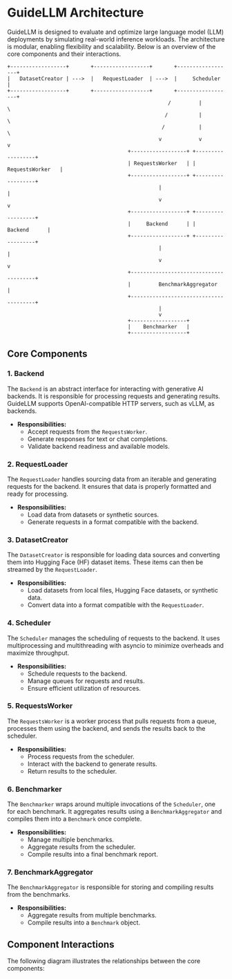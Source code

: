 # GuideLLM Architecture

GuideLLM is designed to evaluate and optimize large language model (LLM) deployments by simulating real-world inference workloads. The architecture is modular, enabling flexibility and scalability. Below is an overview of the core components and their interactions.

```
+------------------+       +------------------+       +------------------+
|   DatasetCreator | --->  |   RequestLoader  | --->  |     Scheduler    |
+------------------+       +------------------+       +------------------+
                                                    /         |          \
                                                   /          |           \
                                                  /           |            \
                                                 v            v             v
                                       +------------------+ +------------------+
                                       | RequestsWorker   | | RequestsWorker   |
                                       +------------------+ +------------------+
                                                 |                     |
                                                 v                     v
                                       +------------------+ +------------------+
                                       |     Backend      | |     Backend      |
                                       +------------------+ +------------------+
                                                 |                     |
                                                 v                     v
                                       +---------------------------------------+
                                       |         BenchmarkAggregator           |
                                       +---------------------------------------+
                                                 |
                                                 v
                                       +------------------+
                                       |    Benchmarker   |
                                       +------------------+
```

## Core Components

### 1. **Backend**

The `Backend` is an abstract interface for interacting with generative AI backends. It is responsible for processing requests and generating results. GuideLLM supports OpenAI-compatible HTTP servers, such as vLLM, as backends.

- **Responsibilities:**
  - Accept requests from the `RequestsWorker`.
  - Generate responses for text or chat completions.
  - Validate backend readiness and available models.

### 2. **RequestLoader**

The `RequestLoader` handles sourcing data from an iterable and generating requests for the backend. It ensures that data is properly formatted and ready for processing.

- **Responsibilities:**
  - Load data from datasets or synthetic sources.
  - Generate requests in a format compatible with the backend.

### 3. **DatasetCreator**

The `DatasetCreator` is responsible for loading data sources and converting them into Hugging Face (HF) dataset items. These items can then be streamed by the `RequestLoader`.

- **Responsibilities:**
  - Load datasets from local files, Hugging Face datasets, or synthetic data.
  - Convert data into a format compatible with the `RequestLoader`.

### 4. **Scheduler**

The `Scheduler` manages the scheduling of requests to the backend. It uses multiprocessing and multithreading with asyncio to minimize overheads and maximize throughput.

- **Responsibilities:**
  - Schedule requests to the backend.
  - Manage queues for requests and results.
  - Ensure efficient utilization of resources.

### 5. **RequestsWorker**

The `RequestsWorker` is a worker process that pulls requests from a queue, processes them using the backend, and sends the results back to the scheduler.

- **Responsibilities:**
  - Process requests from the scheduler.
  - Interact with the backend to generate results.
  - Return results to the scheduler.

### 6. **Benchmarker**

The `Benchmarker` wraps around multiple invocations of the `Scheduler`, one for each benchmark. It aggregates results using a `BenchmarkAggregator` and compiles them into a `Benchmark` once complete.

- **Responsibilities:**
  - Manage multiple benchmarks.
  - Aggregate results from the scheduler.
  - Compile results into a final benchmark report.

### 7. **BenchmarkAggregator**

The `BenchmarkAggregator` is responsible for storing and compiling results from the benchmarks.

- **Responsibilities:**
  - Aggregate results from multiple benchmarks.
  - Compile results into a `Benchmark` object.

## Component Interactions

The following diagram illustrates the relationships between the core components:
